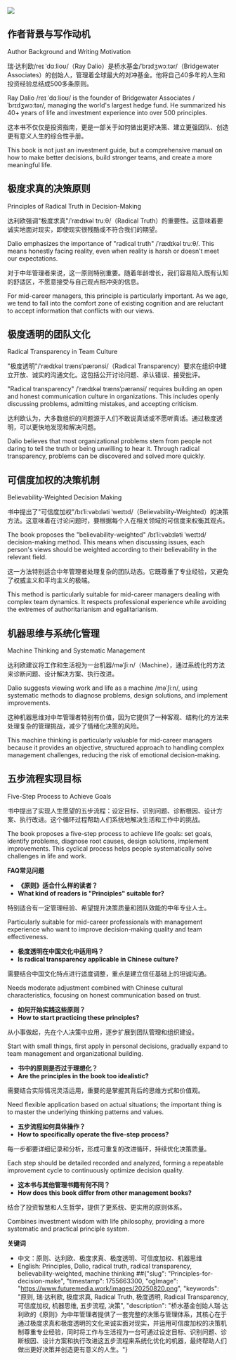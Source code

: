 ![](https://user-gen-media-assets.s3.amazonaws.com/gpt4o_images/b4ded3bb-422d-4113-9dc3-fc8fd434ee8e.png)

## **作者背景与写作动机**

Author Background and Writing Motivation

瑞·达利欧/reɪ ˈdɑːlioʊ/（Ray Dalio）是桥水基金/ˈbrɪdʒwɔːtər/（Bridgewater Associates）的创始人，管理着全球最大的对冲基金。他将自己40多年的人生和投资经验总结成500多条原则。

Ray Dalio /reɪ ˈdɑːlioʊ/ is the founder of Bridgewater Associates /ˈbrɪdʒwɔːtər/, managing the world's largest hedge fund. He summarized his 40+ years of life and investment experience into over 500 principles.

这本书不仅仅是投资指南，更是一部关于如何做出更好决策、建立更强团队、创造更有意义人生的综合性手册。

This book is not just an investment guide, but a comprehensive manual on how to make better decisions, build stronger teams, and create a more meaningful life.

## **极度求真的决策原则**

Principles of Radical Truth in Decision-Making

达利欧强调"极度求真"/ˈrædɪkəl truːθ/（Radical Truth）的重要性。这意味着要诚实地面对现实，即使现实很残酷或不符合我们的期望。

Dalio emphasizes the importance of "radical truth" /ˈrædɪkəl truːθ/. This means honestly facing reality, even when reality is harsh or doesn't meet our expectations.

对于中年管理者来说，这一原则特别重要。随着年龄增长，我们容易陷入既有认知的舒适区，不愿意接受与自己观点相冲突的信息。

For mid-career managers, this principle is particularly important. As we age, we tend to fall into the comfort zone of existing cognition and are reluctant to accept information that conflicts with our views.

## **极度透明的团队文化**

Radical Transparency in Team Culture

"极度透明"/ˈrædɪkəl trænsˈpærənsi/（Radical Transparency）要求在组织中建立开放、诚实的沟通文化。这包括公开讨论问题、承认错误、接受批评。

"Radical transparency" /ˈrædɪkəl trænsˈpærənsi/ requires building an open and honest communication culture in organizations. This includes openly discussing problems, admitting mistakes, and accepting criticism.

达利欧认为，大多数组织的问题源于人们不敢说真话或不愿听真话。通过极度透明，可以更快地发现和解决问题。

Dalio believes that most organizational problems stem from people not daring to tell the truth or being unwilling to hear it. Through radical transparency, problems can be discovered and solved more quickly.

## **可信度加权的决策机制**

Believability-Weighted Decision Making

书中提出了"可信度加权"/bɪˈliːvəbɪləti ˈweɪtɪd/（Believability-Weighted）的决策方法。这意味着在讨论问题时，要根据每个人在相关领域的可信度来权衡其观点。

The book proposes the "believability-weighted" /bɪˈliːvəbɪləti ˈweɪtɪd/ decision-making method. This means when discussing issues, each person's views should be weighted according to their believability in the relevant field.

这一方法特别适合中年管理者处理复杂的团队动态。它既尊重了专业经验，又避免了权威主义和平均主义的极端。

This method is particularly suitable for mid-career managers dealing with complex team dynamics. It respects professional experience while avoiding the extremes of authoritarianism and egalitarianism.

## **机器思维与系统化管理**

Machine Thinking and Systematic Management

达利欧建议将工作和生活视为一台机器/məˈʃiːn/（Machine），通过系统化的方法来诊断问题、设计解决方案、执行改进。

Dalio suggests viewing work and life as a machine /məˈʃiːn/, using systematic methods to diagnose problems, design solutions, and implement improvements.

这种机器思维对中年管理者特别有价值，因为它提供了一种客观、结构化的方法来处理复杂的管理挑战，减少了情绪化决策的风险。

This machine thinking is particularly valuable for mid-career managers because it provides an objective, structured approach to handling complex management challenges, reducing the risk of emotional decision-making.

## **五步流程实现目标**

Five-Step Process to Achieve Goals

书中提出了实现人生愿望的五步流程：设定目标、识别问题、诊断根因、设计方案、执行改进。这个循环过程帮助人们系统地解决生活和工作中的挑战。

The book proposes a five-step process to achieve life goals: set goals, identify problems, diagnose root causes, design solutions, implement improvements. This cyclical process helps people systematically solve challenges in life and work.

**FAQ常见问题**

- **《原则》适合什么样的读者？**
- **What kind of readers is "Principles" suitable for?**

特别适合有一定管理经验、希望提升决策质量和团队效能的中年专业人士。

Particularly suitable for mid-career professionals with management experience who want to improve decision-making quality and team effectiveness.

- **极度透明在中国文化中适用吗？**
- **Is radical transparency applicable in Chinese culture?**

需要结合中国文化特点进行适度调整，重点是建立信任基础上的坦诚沟通。

Needs moderate adjustment combined with Chinese cultural characteristics, focusing on honest communication based on trust.

- **如何开始实践这些原则？**
- **How to start practicing these principles?**

从小事做起，先在个人决策中应用，逐步扩展到团队管理和组织建设。

Start with small things, first apply in personal decisions, gradually expand to team management and organizational building.

- **书中的原则是否过于理想化？**
- **Are the principles in the book too idealistic?**

需要结合实际情况灵活运用，重要的是掌握其背后的思维方式和价值观。

Need flexible application based on actual situations; the important thing is to master the underlying thinking patterns and values.

- **五步流程如何具体操作？**
- **How to specifically operate the five-step process?**

每一步都要详细记录和分析，形成可重复的改进循环，持续优化决策质量。

Each step should be detailed recorded and analyzed, forming a repeatable improvement cycle to continuously optimize decision quality.

- **这本书与其他管理书籍有何不同？**
- **How does this book differ from other management books?**

结合了投资智慧和人生哲学，提供了更系统、更实用的原则体系。

Combines investment wisdom with life philosophy, providing a more systematic and practical principle system.

**关键词**

- 中文：原则、达利欧、极度求真、极度透明、可信度加权、机器思维
- English: Principles, Dalio, radical truth, radical transparency, believability-weighted, machine thinking
##{"slug": "Principles-for-decision-make", "timestamp": 1755663300, "ogImage": "https://www.futuremedia.work/images/20250820.png", "keywords": "原则, 瑞·达利欧, 极度求真, Radical Truth, 极度透明, Radical Transparency, 可信度加权, 机器思维, 五步流程, 决策", "description": "桥水基金创始人瑞·达利欧的《原则》为中年管理者提供了一套完整的决策与管理体系，其核心在于通过极度求真和极度透明的文化来诚实面对现实，并运用可信度加权的决策机制尊重专业经验，同时将工作与生活视为一台可通过设定目标、识别问题、诊断根因、设计方案和执行改进这五步流程来系统化优化的机器，最终帮助人们做出更好决策并创造更有意义的人生。"}